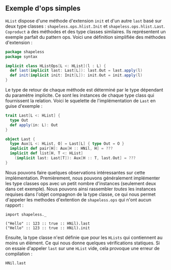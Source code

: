 ## Exemple d'ops simples

`HList` dispose d'une méthode d'extension `init` 
et d'un autre `last` basé sur deux type classes :
`shapeless.ops.hlist.Init` et
`shapeless.ops.hlist.Last`.
`Coproduct` a des méthodes et des type classes similaires.
Ils représentent un exemple parfait du pattern ops.
Voici une définition simplifiée des méthodes d'extension :

```scala
package shapeless
package syntax

implicit class HListOps[L <: HList](l : L) {
  def last(implicit last: Last[L]): last.Out = last.apply(l)
  def init(implicit init: Init[L]): init.Out = init.apply(l)
}
```

Le type de retour de chaque méthode est déterminé par le type dépendant du paramètre implicite.
Ce sont les instances de chaque type class qui fournissent la relation.
Voici le squelette de l'implémentation de `Last` en guise d'exemple :

```scala
trait Last[L <: HList] {
  type Out
  def apply(in: L): Out
}

object Last {
  type Aux[L <: HList, O] = Last[L] { type Out = O }
  implicit def pair[H]: Aux[H :: HNil, H] = ???
  implicit def list[H, T <: HList]
    (implicit last: Last[T]): Aux[H :: T, last.Out] = ???
}
```

Nous pouvons faire quelques observations intéressantes sur cette implémentation.
Premièrement, nous pouvons généralement implémenter les type classes 
ops avec un petit nombre d'instances (seulement deux dans cet exemple).
Nous pouvons ainsi rassembler *toutes* les instances requises dans l'objet compagnon de la type classe,
ce qui nous permet d'appeler les methodes d'extention de `shapeless.ops` qui n'ont aucun rapport :

```tut:book:silent
import shapeless._
```

```tut:book
("Hello" :: 123 :: true :: HNil).last
("Hello" :: 123 :: true :: HNil).init
```

Ensuite, la type classe n'est définie que pour les `HLists` qui contiennent au moins un élément.
Ce qui nous donne quelques vérifications statiques.
Si on essaie d'appeler `last` sur une `HList` vide, 
cela provoque une erreur de compilation :


```tut:book:fail
HNil.last
```
